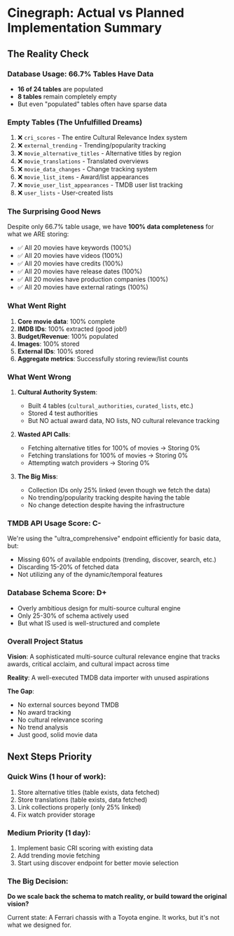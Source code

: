 # Cinegraph: Actual vs Planned Implementation Summary

## The Reality Check

### Database Usage: 66.7% Tables Have Data
- **16 of 24 tables** are populated
- **8 tables** remain completely empty
- But even "populated" tables often have sparse data

### Empty Tables (The Unfulfilled Dreams)
1. ❌ `cri_scores` - The entire Cultural Relevance Index system
2. ❌ `external_trending` - Trending/popularity tracking
3. ❌ `movie_alternative_titles` - Alternative titles by region
4. ❌ `movie_translations` - Translated overviews
5. ❌ `movie_data_changes` - Change tracking system
6. ❌ `movie_list_items` - Award/list appearances
7. ❌ `movie_user_list_appearances` - TMDB user list tracking
8. ❌ `user_lists` - User-created lists

### The Surprising Good News

Despite only 66.7% table usage, we have **100% data completeness** for what we ARE storing:
- ✅ All 20 movies have keywords (100%)
- ✅ All 20 movies have videos (100%)
- ✅ All 20 movies have credits (100%)
- ✅ All 20 movies have release dates (100%)
- ✅ All 20 movies have production companies (100%)
- ✅ All 20 movies have external ratings (100%)

### What Went Right

1. **Core movie data**: 100% complete
2. **IMDB IDs**: 100% extracted (good job!)
3. **Budget/Revenue**: 100% populated
4. **Images**: 100% stored
5. **External IDs**: 100% stored
6. **Aggregate metrics**: Successfully storing review/list counts

### What Went Wrong

1. **Cultural Authority System**: 
   - Built 4 tables (`cultural_authorities`, `curated_lists`, etc.)
   - Stored 4 test authorities
   - But NO actual award data, NO lists, NO cultural relevance tracking

2. **Wasted API Calls**:
   - Fetching alternative titles for 100% of movies → Storing 0%
   - Fetching translations for 100% of movies → Storing 0%
   - Attempting watch providers → Storing 0%

3. **The Big Miss**: 
   - Collection IDs only 25% linked (even though we fetch the data)
   - No trending/popularity tracking despite having the table
   - No change detection despite having the infrastructure

### TMDB API Usage Score: C-

We're using the "ultra_comprehensive" endpoint efficiently for basic data, but:
- Missing 60% of available endpoints (trending, discover, search, etc.)
- Discarding 15-20% of fetched data
- Not utilizing any of the dynamic/temporal features

### Database Schema Score: D+

- Overly ambitious design for multi-source cultural engine
- Only 25-30% of schema actively used
- But what IS used is well-structured and complete

### Overall Project Status

**Vision**: A sophisticated multi-source cultural relevance engine that tracks awards, critical acclaim, and cultural impact across time

**Reality**: A well-executed TMDB data importer with unused aspirations

**The Gap**: 
- No external sources beyond TMDB
- No award tracking
- No cultural relevance scoring
- No trend analysis
- Just good, solid movie data

## Next Steps Priority

### Quick Wins (1 hour of work):
1. Store alternative titles (table exists, data fetched)
2. Store translations (table exists, data fetched)
3. Link collections properly (only 25% linked)
4. Fix watch provider storage

### Medium Priority (1 day):
1. Implement basic CRI scoring with existing data
2. Add trending movie fetching
3. Start using discover endpoint for better movie selection

### The Big Decision:
**Do we scale back the schema to match reality, or build toward the original vision?**

Current state: A Ferrari chassis with a Toyota engine. It works, but it's not what we designed for.